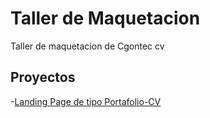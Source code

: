 # Taller de Maquetacion

Taller de maquetacion de Cgontec cv

## Proyectos
-[Landing Page de tipo Portafolio-CV]()